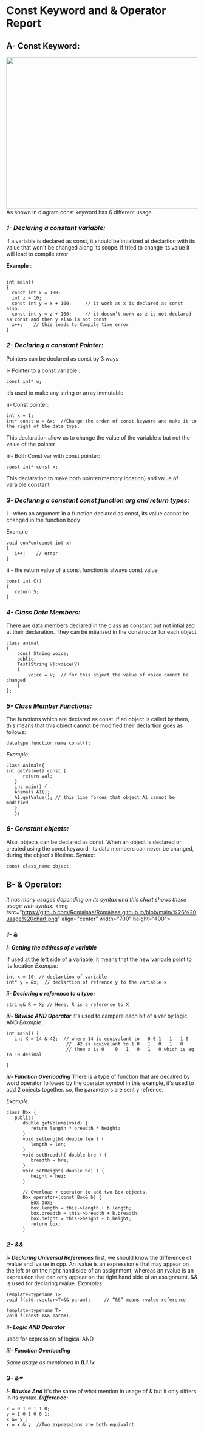 # Const Keyword and & Operator Report
## A- Const Keyword: 
<img src="https://github.com/Romaisaa/Romaisaa.github.io/blob/main/Const%20usage%20Diagram.png" align="center" width="700" height="400">
As shown in diagram const keyword has 6 different usage.

### ***1- Declaring a constant variable:*** 
 
 if a variable is declared as const, it should be intialized at declartion with its value that won't be changed along its scope.
  if tried to change its value it will lead to compile error
  
  **Example** : 
  
  ```
  
  int main()
{
    const int x = 100;
    int z = 10;
    const int y = x + 100;     // it work as x is declared as const also.
    const int y = z + 100;     // it doesn’t work as z is not declared as const and then y also is not const
    x++;    // this leads to Compile time error   
}

  ```
  
  
  
  ### ***2- Declaring a constant Pointer:*** 
  Pointers can be declared as const by 3 ways
  
**i**-	Pointer to a const variable : 

```
const int* u;   
```
it’s used to make any string or array immutable


**ii**-	Const pointer: 

```
int x = 1;
int* const w = &x;  //Change the order of const keyword and make it to the right of the data type. 
```
This declaration allow us to change the value of the variable x but not the value of the pointer


**iii**-	Both Const var with const pointer:
```
const int* const x;
```
This declaration to make both pointer(memory location) and value of varaible constant 



 ### ***3- Declaring a constant const function arg and return types:*** 
 
 **i** - when an argument in a function declared as const, its value cannot be changed in the function body 
 
 Example
 ```
 void conFun(const int x)
{
    i++;    // error
}

 ```
 
 **ii** - the return value of a const function is always const value
 ```
 const int C()
{
    return 5;    
}

 ```
 
 
 
### ***4- Class Data Members:*** 
There are data members declared in the class as constant but not intialized at their declaration. They can be intialized in the constructor for each object

```
class animal
{
    const String voice;
    public:
    Test(String V):voice(V)
    {
        voice = V;  // for this object the value of voice cannot be changed
    }
};

```



### ***5- Class Member Functions:*** 
The functions which are declared as const. if an object is called by them, this means that this obiect cannot be modified 
their declartion goes as follows: 

```
datatype function_name const();
```
*Example:* 

```
Class Animals{
int getValue() const {
      return val;
   }
   int main() {
   Animals A1();
   A1.getValue(); // this line forces that object A1 cannot be modified
   }
   };
```



### ***6- Constant objects:*** 

Also, objects can be declared as const.
When an object is declared or created using the const keyword, its data members can never be changed, during the object's lifetime.
Syntax:

```
const class_name object;
```







## B- & Operator:
*it has many usages depending on its syntax and this chart shows these usage with syntax:*
<img /src="https://github.com/Romaisaa/Romaisaa.github.io/blob/main/%26%20usage%20chart.png" align="center" width="700" height="400">



 
### ***1-  &*** 
***i- Getting the address of a variable*** 

if used at the left side of a variable, it means that the new varibale point to its location
*Example:*
```
int x = 10; // declartion of variable 
int* y = &x;  // declartion of refrence y to the variable x
```



***ii- Declaring a reference to a type:*** 

```
string& R = X; // Here, R is a reference to X    
```

***iii- Bitwise AND Operator*** 
it's used to campare each bit of a var by logic AND
*Eaxmple:*
```
int main() {  
   int X = 14 & 42;  // where 14 is equivalant to 	0 0	1	1	1 0
                      //  42 is equivalant to 1	0	1	0	1	0
                      // then x is 0	0	1	0	1	0 which is eq to 10 decimal

}
```

***iv- Function Overloading*** 
There is a type of function that are decalred by word operator followed by the operator symbol 
in this example, it's used to add 2 objects together. so, the parameters are sent y refrence.

*Example:*
```
class Box {
   public:
      double getVolume(void) {
         return length * breadth * height;
      }
      void setLength( double len ) {
         length = len;
      }
      void setBreadth( double bre ) {
         breadth = bre;
      }
      void setHeight( double hei ) {
         height = hei;
      }
      
      // Overload + operator to add two Box objects.
      Box operator+(const Box& b) {
         Box box;
         box.length = this->length + b.length;
         box.breadth = this->breadth + b.breadth;
         box.height = this->height + b.height;
         return box;
      }
   ```   

      


### ***2-  &&*** 

***i- Declaring Universal References*** 
first, we should know the difference of rvalue and lvalue in cpp. An lvalue is an expression e that may appear on the left or on the right hand side of an assignment, whereas an rvalue is an expression that can only appear on the right hand side of an assignment.
&& is used for declaring rvalue.
*Examples:*
```
template<typename T>
void f(std::vector<T>&& param);     // “&&” means rvalue reference
```
```
template<typename T>
void f(const T&& param); 

```



***ii- Logic AND Operator*** 

 used for expression of logical AND 
 
 
***iii- Function Overloading*** 

*Same usage as mentioned in **B.1.iv***

### ***3-  &=*** 
***i- Bitwise And*** 
It's the same of what mention in usage of & but it only differs in its syntax.
***Difference:***

```
x = 0 1 0 1 1 0;
y = 1 0 1 0 0 1;
x &= y ; 
x = x & y  //Two expressions are both equivalnt

```

